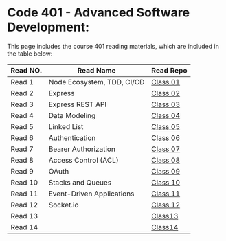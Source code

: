  #  **Code 401** - Advanced Software Development:

This page includes the course 401 reading materials, which are included in the table below:


 |    Read NO.    |                 Read Name                   |            Read Repo           |
 |----------------|---------------------------------------------|--------------------------------|
 |     Read 1     |          Node Ecosystem, TDD, CI/CD         |[Class 01](Code401/class-01.md) |
 |     Read 2     |         Express      | [Class 02](Code401/class-02.md)|
 |     Read 3     |         Express REST API    |[Class 03](Code401/class-03.md) |
 |     Read 4     |Data Modeling|[Class 04](Code401/class-04.md) |
 |     Read 5     |              Linked List      |[Class 05](Code401/class-05.md) |
 |     Read 6     |            Authentication    | [Class 06](Code401/class-06.md)|
 |     Read 7     |                   Bearer Authorization           |[Class 07](Code401/class-07.md) |
 |     Read 8     |                          Access Control (ACL)           |[Class 08](Code401/class-08.md) |
 |     Read 9     |               OAuth             |[Class 09](Code401/class-09.md) |
 |     Read 10    |            Stacks and Queues    |[Class 10](Code401/class-10.md) |
 |     Read 11    |        Event-Driven Applications  |[Class 11](Code401/class-11.md) |
 |     Read 12    |                       Socket.io        |[Class 12](Code401/class-12.md) |
 |    Read 13     |                           |[Class13](Code401/class-13.md)|
 |    Read 14     |                        |[Class14](Code401/class-14.md)|